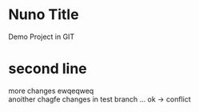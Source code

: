 # Nuno Title

Demo Project in GIT

# second line

more changes ewqeqweq  
anoither chagfe 
changes in test branch ... ok   -> conflict
